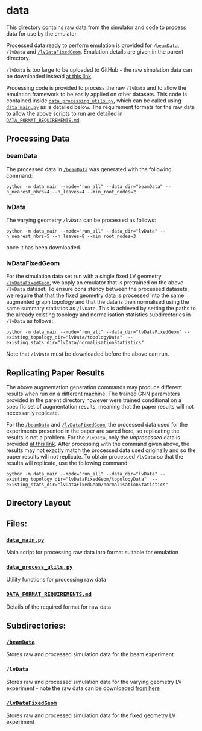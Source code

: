 # data

This directory contains raw data from the simulator and code to process data for use by the emulator.

Processed data ready to perform emulation is provided for [``/beamData``](/beamData), ``/lvData`` and [``/lvDataFixedGeom``](/lvDataFixedGeom). Emulation details are given in the parent directory.

``/lvData`` is too large to be uploaded to GitHub - the raw simulation data can be downloaded instead [at this link](https://zenodo.org/record/7075055).

Processing code is provided to process the raw ``/lvData`` and to allow the emulation framework to be easily applied on other datasets. This code is contained inside [``data_processing_utils.py``](data_processing_utils.py), which can be called using [``data_main.py``](data_main.py) as is detailed below. The requirement formats for the raw data to allow the above scripts to run are detailed in [``DATA_FORMAT_REQUIREMENTS.md``](DATA_FORMAT_REQUIREMENTS.md).

## Processing Data

### beamData

The processed data in [``/beamData``](/beamData) was generated with the following command:

```
python -m data_main --mode="run_all" --data_dir="beamData" --n_nearest_nbrs=4 --n_leaves=4 --min_root_nodes=2
```
### lvData

The varying geometry ``/lvData`` can be processed as follows:

```
python -m data_main --mode="run_all" --data_dir="lvData" --n_nearest_nbrs=5 --n_leaves=8 --min_root_nodes=3
```

once it has been downloaded.

### lvDataFixedGeom

For the simulation data set run with a single fixed LV geometry [``/lvDataFixedGeom``](/lvDataFixedGeom), we apply an emulator that is pretrained on the above ``/lvData`` dataset. To ensure consistency between the processed datasets, we require that that the fixed geometry data is processed into the same augmented graph topology and that the data is then normalised using the same summary statistics as ``/lvData``. This is achieved by setting the paths to the already existing topology and normalisation statistics subdirectories in ``/lvData`` as follows:
```
python -m data_main --mode="run_all" --data_dir="lvDataFixedGeom" --existing_topology_dir="lvData/topologyData"  --existing_stats_dir="lvData/normalisationStatistics"
```

Note that ``/lvData`` must be downloaded before the above can run.

## Replicating Paper Results
The above augmentation generation commands may produce different results when run on a different machine. The trained GNN parameters provided in the parent directory however were trained conditional on a specific set of augmentation results, meaning that the paper results will not necessarily replicate.

For the [``/beamData``](/beamData) and [``/lvDataFixedGeom``](/lvDataFixedGeom), the processed data used for the experiments presented in the paper are saved here, so replicating the results is not a problem. For the ``/lvData``, only the *unprocessed* data is provided [at this link](https://zenodo.org/record/7075055). After processing with the command given above, the results may not exactly match the processed data used originally and so the paper results will not replicate. To obtain processed ``/lvData`` so that the results will replicate, use the following command:
```
python -m data_main --mode="run_all" --data_dir="lvData" --existing_topology_dir="lvDataFixedGeom/topologyData"  --existing_stats_dir="lvDataFixedGeom/normalisationStatistics"
```

## Directory Layout

## Files:

### [``data_main.py``](data_main.py)

Main script for processing raw data into format suitable for emulation

### [``data_process_utils.py``](data_process_utils.py)

Utility functions for processing raw data

### [``DATA_FORMAT_REQUIREMENTS.md``](DATA_FORMAT_REQUIREMENTS.md)

Details of the required format for raw data

## Subdirectories:

### [``/beamData``](/beamData)

Stores raw and processed simulation data for the beam experiment

### ``/lvData``

Stores raw and processed simulation data for the varying geometry LV experiment - note the raw data can be downloaded [from here](https://zenodo.org/record/7075055)

### [``/lvDataFixedGeom``](/lvDataFixedGeom)

Stores raw and processed simulation data for the fixed geometry LV experiment
